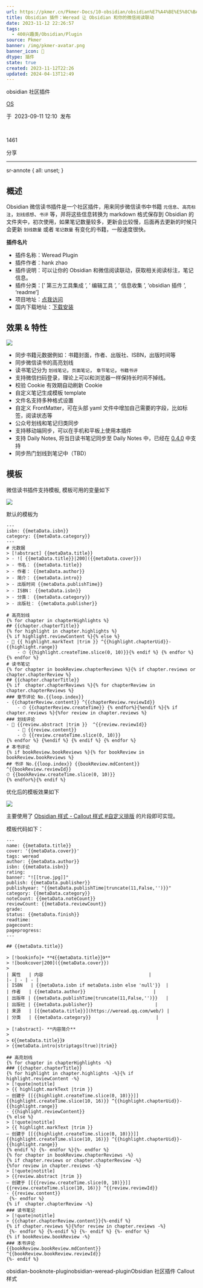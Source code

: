 ```yaml
---
url: https://pkmer.cn/Pkmer-Docs/10-obsidian/obsidian%E7%A4%BE%E5%8C%BA%E6%8F%92%E4%BB%B6/obsidian-weread-plugin/
title: Obsidian 插件：Weread 让 Obsidian 和你的微信阅读联动
date: 2023-11-12 22:26:57
tags:
  - 400兴趣类/Obsidian/Plugin
source: Pkmer
banner: /img/pkmer-avatar.png
banner_icon: 🔖
dtype: 插件
state: true
created: 2023-11-12T22:26
updated: 2024-04-13T12:49
---
```

<div class="menu-toggle"> <SidebarToggle client:idle ></SidebarToggle> </div>

obsidian 社区插件

[OS](https://pkmer.cn/authors/os)

于  2023-09-11 12:10  发布

 

1461

分享

* * *

sr-annote { all: unset; }

## 概述

Obsidian 微信读书插件是一个社区插件，用来同步微信读书中书籍 `元信息`、`高亮标注`，`划线感想`、`书评` 等，并将这些信息转换为 markdown 格式保存到 Obsidian 的文件夹中，初次使用，如果笔记数量较多，更新会比较慢，后面再去更新的时候只会更新 `划线数量` 或者 `笔记数量` 有变化的书籍，一般速度很快。

**插件名片**

*   插件名称：Weread Plugin
*   插件作者：hank zhao
*   插件说明：可以让你的 Obsidian 和微信阅读联动，获取相关阅读标注，笔记信息。
*   插件分类：[’ 第三方工具集成 ’, ’ 编辑工具 ’, ’ 信息收集 ’, ‘obsidian 插件 ’, ‘readme’]
*   项目地址：[点我访问](https://github.com/zhaohongxuan/obsidian-weread-plugin)
*   国内下载地址：[下载安装](https://pkmer.cn/products/plugin/pluginMarket/?obsidian-weread-plugin)

## 效果 & 特性

![](https://cdn.pkmer.cn/covers/obsidian-weread-plugin.png!pkmer)

*   同步书籍元数据例如：书籍封面，作者、出版社、ISBN，出版时间等
*   同步微信读书的高亮划线
*   读书笔记分为 `划线笔记`，`页面笔记`， `章节笔记`，`书籍书评`
*   支持微信扫码登录，理论上可以和浏览器一样保持长时间不掉线。
*   校验 Cookie 有效期自动刷新 Cookie
*   自定义笔记生成模板 template
*   文件名支持多种格式设置
*   自定义 FrontMatter，可在头部 yaml 文件中增加自己需要的字段，比如标签，阅读状态等
*   公众号划线和笔记归类同步
*   支持移动端同步，可以在手机和平板上使用本插件
*   支持 Daily Notes, 将当日读书笔记同步至 Daily Notes 中，已经在 [0.4.0](https://github.com/zhaohongxuan/obsidian-weread-plugin/releases/tag/0.4.0) 中支持
*   同步热门划线到笔记中（TBD）

## 模板

微信读书插件支持模板, 模板可用的变量如下

![](https://cdn.pkmer.cn/images/202307102317148.png!pkmer)

默认的模板为

```
---
isbn: {{metaData.isbn}}
category: {{metaData.category}}
---
# 元数据
> [!abstract] {{metaData.title}}
> - ![ {{metaData.title}}|200]({{metaData.cover}})
> - 书名： {{metaData.title}}
> - 作者： {{metaData.author}}
> - 简介： {{metaData.intro}}
> - 出版时间 {{metaData.publishTime}}
> - ISBN： {{metaData.isbn}}
> - 分类： {{metaData.category}}
> - 出版社： {{metaData.publisher}}

# 高亮划线
{% for chapter in chapterHighlights %}
## {{chapter.chapterTitle}}
{% for highlight in chapter.highlights %}
{% if highlight.reviewContent %}{% else %}
- 📌 {{ highlight.markText |trim }} ^{{highlight.chapterUid}}-{{highlight.range}}
    - ⏱ {{highlight.createTime.slice(0, 10)}}{% endif %} {% endfor %}{% endfor %}
# 读书笔记
{% for chapter in bookReview.chapterReviews %}{% if chapter.reviews or chapter.chapterReview %}
## {{chapter.chapterTitle}}
{% if  chapter.chapterReviews %}{% for chapterReview in chapter.chapterReviews %}
### 章节评论 No.{{loop.index}}
- {{chapterReview.content}} ^{{chapterReview.reviewId}}
    - ⏱ {{chapterReview.createTime}} {% endfor%}{%endif %}{% if chapter.reviews %}{%for review in chapter.reviews %}
### 划线评论
- 📌 {{review.abstract |trim }}  ^{{review.reviewId}}
    - 💭 {{review.content}}
    - ⏱ {{review.createTime.slice(0, 10)}}
{% endfor %} {%endif %} {% endif %} {% endfor %}
# 本书评论
{% if bookReview.bookReviews %}{% for bookReview in bookReview.bookReviews %}
## 书评 No.{{loop.index}} {{bookReview.mdContent}} ^{{bookReview.reviewId}}
⏱ {{bookReview.createTime.slice(0, 10)}}
{% endfor%}{% endif %}

```

优化后的模板效果如下

![](https://cdn.pkmer.cn/images/202307102324143.png!pkmer)

主要使用了 [Obsidian 样式 - Callout 样式 #自定义排版](https://pkmer.cn/Pkmer-Docs/10-obsidian/obsidian%E5%A4%96%E8%A7%82/css-%E7%89%87%E6%AE%B5/obsidian%E6%A0%B7%E5%BC%8F-callout%E6%A0%B7%E5%BC%8F#%E8%87%AA%E5%AE%9A%E4%B9%89%E6%8E%92%E7%89%88) 的片段即可实现。

模板代码如下：

```
---
name: {{metaData.title}}
cover: '{{metaData.cover}}'
tags: weread
author: {{metaData.author}}
isbn: {{metaData.isbn}}
rating: 
banner: "![[true.jpg]]"
publish: {{metaData.publisher}}
publishyear: "{{metaData.publishTime|truncate(11,False,'')}}"
category: {{metaData.category}}
noteCount: {{metaData.noteCount}}
reviewCount: {{metaData.reviewCount}}
grade:
status: {{metaData.finish}}
readtime:
pagecount: 
pageprogress: 
---

## {{metaData.title}}

> [!bookinfo]+ **《{{metaData.title}}》**
> ![bookcover|200]({{metaData.cover}})
>
| 属性   | 内容                                       |
|- | - | - |
| ISBN   | {{metaData.isbn if metaData.isbn else 'null'}}  |
| 作者   | {{metaData.author}}                         |
| 出版年 | {{metaData.publishTime|truncate(11,False,'')}}   | 
| 出版社 | {{metaData.publisher}}                       |
| 来源   | [{{metaData.title}}](https://weread.qq.com/web/) |
| 分类   | {{metaData.category}}                        |

> [!abstract]- **内容简介**
> 
> 《{{metaData.title}}》
> {{metaData.intro|striptags(true)|trim}}

## 高亮划线
{% for chapter in chapterHighlights -%}
### {{chapter.chapterTitle}}
{% for highlight in chapter.highlights -%}{% if highlight.reviewContent -%}
> [!quote|notitle] 
> {{ highlight.markText |trim }}  
— 创建于 [[{{highlight.createTime.slice(0, 10)}}]]{{highlight.createTime.slice(10, 16)}} ^{{highlight.chapterUid}}-{{highlight.range}}
- {{highlight.reviewContent}}
{% else %}
> [!quote|notitle] 
> {{ highlight.markText |trim }}  
— 创建于 [[{{highlight.createTime.slice(0, 10)}}]]{{highlight.createTime.slice(10, 16)}} ^{{highlight.chapterUid}}-{{highlight.range}}
{% endif %} {%- endfor %}{%- endfor %}
{% for chapter in bookReview.chapterReviews -%}
{% if chapter.reviews or chapter.chapterReview -%}
{%for review in chapter.reviews -%}
> [!quote|notitle] 
> {{review.abstract |trim }} 
— 创建于 [[{{review.createTime.slice(0, 10)}}]]{{review.createTime.slice(10, 16)}} ^{{review.reviewId}}
- {{review.content}}
 {%- endfor %} 
{% if  chapter.chapterReview -%}
### 读书笔记
> [!quote|notitle] 
> {{chapter.chapterReview.content}}{%-endif %}
{% if chapter.reviews %}{%for review in chapter.reviews -%}
 {%- endfor %} {%-endif %} {%- endif %} {%- endfor %}
{% if bookReview.bookReview -%}
### 本书评论
{{bookReview.bookReview.mdContent}} ^{{bookReview.bookReview.reviewId}}
{%- endif %}

```

obsidian-booknote-pluginobsidian-weread-pluginObsidian 社区插件 Callout 样式